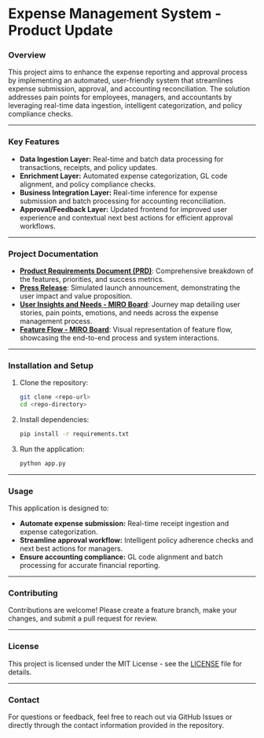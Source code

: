 # **Expense Management System - Product Update**  

### **Overview**  
This project aims to enhance the expense reporting and approval process by implementing an automated, user-friendly system that streamlines expense submission, approval, and accounting reconciliation. The solution addresses pain points for employees, managers, and accountants by leveraging real-time data ingestion, intelligent categorization, and policy compliance checks.  

---

### **Key Features**  
- **Data Ingestion Layer:** Real-time and batch data processing for transactions, receipts, and policy updates.  
- **Enrichment Layer:** Automated expense categorization, GL code alignment, and policy compliance checks.  
- **Business Integration Layer:** Real-time inference for expense submission and batch processing for accounting reconciliation.  
- **Approval/Feedback Layer:** Updated frontend for improved user experience and contextual next best actions for efficient approval workflows.  

---

### **Project Documentation**  
- **[Product Requirements Document (PRD)](https://docs.google.com/document/d/19vxvgTAROh03-RMV2klPzGY7bryWs_cbN-_s1qwwt8o/edit?tab=t.0#heading=h.nbje6qv3m26p)**: Comprehensive breakdown of the features, priorities, and success metrics.  
- **[Press Release](https://docs.google.com/document/d/1BA__cZcaWoFt-AHHUzyw-yskJbWA5wAT0sWUlP7jLlI/edit?tab=t.0#heading=h.18dge7awjjt4)**: Simulated launch announcement, demonstrating the user impact and value proposition.  
- **[User Insights and Needs - MIRO Board](https://miro.com/app/board/uXjVIfLCk9g=/)**: Journey map detailing user stories, pain points, emotions, and needs across the expense management process.  
- **[Feature Flow - MIRO Board](https://miro.com/app/board/uXjVIfJWkp0=/)**: Visual representation of feature flow, showcasing the end-to-end process and system interactions.  

---

### **Installation and Setup**  
1. Clone the repository:  
    ```bash
    git clone <repo-url>
    cd <repo-directory>
    ```
2. Install dependencies:  
    ```bash
    pip install -r requirements.txt
    ```
3. Run the application:  
    ```bash
    python app.py
    ```

---

### **Usage**  
This application is designed to:  
- **Automate expense submission:** Real-time receipt ingestion and expense categorization.  
- **Streamline approval workflow:** Intelligent policy adherence checks and next best actions for managers.  
- **Ensure accounting compliance:** GL code alignment and batch processing for accurate financial reporting.  

---

### **Contributing**  
Contributions are welcome! Please create a feature branch, make your changes, and submit a pull request for review.  

---

### **License**  
This project is licensed under the MIT License - see the [LICENSE](LICENSE) file for details.  

---

### **Contact**  
For questions or feedback, feel free to reach out via GitHub Issues or directly through the contact information provided in the repository.  
